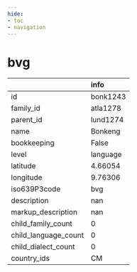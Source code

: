 ```yaml
---
hide:
- toc
- navigation
---
```

# bvg
|                      | info     |
|:---------------------|:---------|
| id                   | bonk1243 |
| family_id            | atla1278 |
| parent_id            | lund1274 |
| name                 | Bonkeng  |
| bookkeeping          | False    |
| level                | language |
| latitude             | 4.66054  |
| longitude            | 9.76306  |
| iso639P3code         | bvg      |
| description          | nan      |
| markup_description   | nan      |
| child_family_count   | 0        |
| child_language_count | 0        |
| child_dialect_count  | 0        |
| country_ids          | CM       |